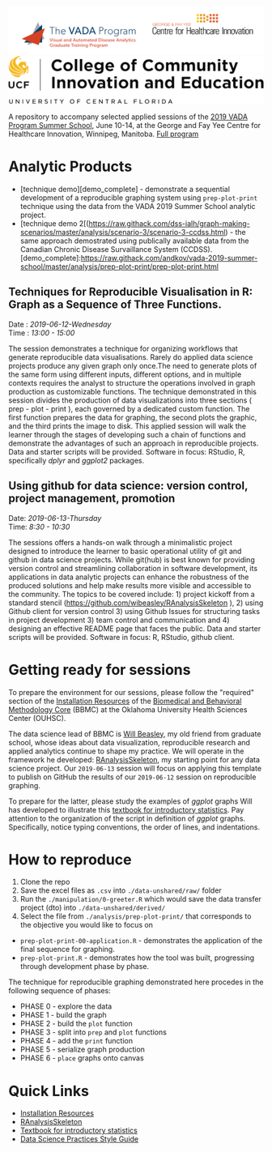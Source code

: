 ![header](libs/images/header-1.png)
![ccie](libs/images/ccie-logo.png)

A repository to accompany selected applied sessions of the [2019 VADA Program Summer School](http://vada.cs.umanitoba.ca/program/program/summer-school/summer-school-2019/), June 10-14, at the George and Fay Yee Centre for Healthcare Innovation, Winnipeg, Manitoba. [Full program](libs/materials/Full-Week-Schedule-and-Descriptions.pdf) 

# Analytic Products

 - [technique demo][demo_complete] -  demonstrate a sequential development of a reproducible graphing system using `prep-plot-print` technique using the data from the VADA 2019 Summer School analytic project.  
- [technique demo 2[(https://raw.githack.com/dss-ialh/graph-making-scenarios/master/analysis/scenario-3/scenario-3-ccdss.html) - the same approach demostrated using publically available data from the Canadian Chronic Disease Survaillance System (CCDSS).
[demo_complete]:https://raw.githack.com/andkov/vada-2019-summer-school/master/analysis/prep-plot-print/prep-plot-print.html

## Techniques for Reproducible Visualisation in R: Graph as a Sequence of Three Functions.   
Date : _2019-06-12-Wednesday_  
Time : _13:00 - 15:00_  

The session demonstrates a technique for organizing workflows that generate reproducible data visualisations. Rarely do applied data science projects produce any given graph only once.The need to generate plots of the same form using different inputs, different options, and in multiple contexts requires the analyst to structure the operations involved in graph production as customizable functions. The technique demonstrated in this session divides the production of data visualizations into three sections ( prep - plot - print ), each governed by a dedicated custom function. The first function prepares the data for graphing, the second plots the graphic, and the third prints the image to disk. This applied session will walk the learner through the stages of developing such a chain of functions and demonstrate the advantages of such an approach in reproducible projects. Data and starter scripts will be provided. 
Software in focus: RStudio, R, specifically _dplyr_ and _ggplot2_ packages. 

## Using github for data science: version control, project management, promotion  
Date: _2019-06-13-Thursday_  
Time: _8:30 - 10:30_  

The sessions offers a hands-on walk through a minimalistic project designed to introduce the learner to basic operational utility of git and github in data science projects. While git(hub) is best known for providing version control and streamlining collaboration in software development, its applications in data analytic projects can enhance the robustness of the produced solutions and help make results more visible and accessible to the community. The topics to be covered include: 1) project kickoff from a standard stencil (https://github.com/wibeasley/RAnalysisSkeleton ),  2) using Github client for version control 3) using Github Issues for structuring tasks in project development 3) team control and communication and 4) designing an effective README page that faces the public. Data and starter scripts will be provided. Software in focus: R, RStudio, github client. 

# Getting ready for sessions

To prepare the environment for our sessions, please follow the "required" section of the  [Installation Resources](https://github.com/OuhscBbmc/RedcapExamplesAndPatterns/blob/master/DocumentationGlobal/ResourcesInstallation.md) of the [Biomedical and Behavioral Methodology Core](https://ouhsc.edu/bbmc/) (BBMC) at the Oklahoma University Health Sciences Center (OUHSC). 

The data science lead of BBMC is [Will Beasley](https://github.com/wibeasley), my old friend from graduate school, whose ideas about data visualization, reproducible research and applied analytics continue to shape my practice. We will operate in the framework he developed: [RAnalysisSkeleton](https://github.com/wibeasley/ranalysisskeleton), my starting point for any data science project. Our `2019-06-13` session will focus on applying this template to publish on GitHub the results of our `2019-06-12` session on reproducible graphing.   

To prepare for the latter, please study the examples of _ggplot_ graphs Will has developed to illustrate this [textbook for introductory statistics](https://github.com/OuhscBbmc/DeSheaToothakerIntroStats/blob/master/thumbnails/thumbnails.md). Pay attention to the organization of the script in definition of _ggplot_ graphs. Specifically, notice typing conventions, the order of lines, and indentations. 


# How to reproduce

 1. Clone the repo   
 2. Save the excel files as `.csv` into `./data-unshared/raw/` folder  
 3. Run the `./manipulation/0-greeter.R` which would save the data transfer project (dto) into `./data-unshared/derived/` 
 4. Select the file from `./analysis/prep-plot-print/` that corresponds to the objective you would like to focus on
 
- `prep-plot-print-00-application.R` - demonstrates the application of the final sequence for graphing.
- `prep-plot-print.R` - demonstrates how the tool was built, progressing through development phase by phase.  

The technique for reproducible graphing demonstrated here procedes in the following sequence of phases:  

- PHASE 0 - explore the data  
- PHASE 1 - build the graph  
- PHASE 2 - build the `plot` function  
- PHASE 3 - split into `prep` and `plot` functions  
- PHASE 4 - add the `print` function   
- PHASE 5 - serialize graph production  
- PHASE 6 - `place` graphs onto canvas  


# Quick Links
- [Installation Resources](https://github.com/OuhscBbmc/RedcapExamplesAndPatterns/blob/master/DocumentationGlobal/ResourcesInstallation.md)
- [RAnalysisSkeleton](https://github.com/wibeasley/ranalysisskeleton)
- [Textbook for introductory statistics](https://github.com/OuhscBbmc/DeSheaToothakerIntroStats/blob/master/thumbnails/thumbnails.md)
- [Data Science Practices Style Guide](https://ouhscbbmc.github.io/data-science-practices-1/style-guide.htm)

